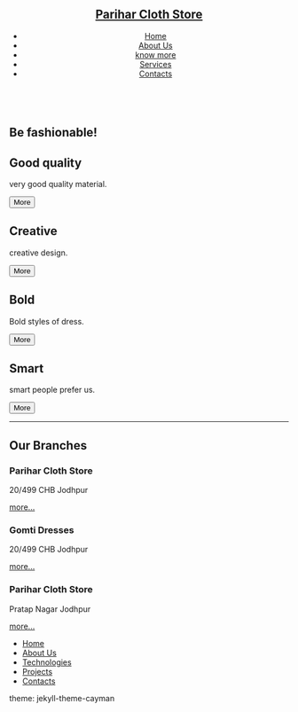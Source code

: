 <div class="line"></div>
<div class="wrapper">
  <header role="banner">
    <nav role="navigation">
      <h1><a href="#">Parihar Cloth Store</a></h1>
      <ul class="nav-ul">
        <li><a href="#">Home</a></li>
        <li><a href="#">About Us</a></li>
        <li><a href="#">know more</a></li>
        <li><a href="#">Services</a></li>
        <li><a href="#">Contacts</a></li>
      </ul>
    </nav>
  </header>
  <main role="main">
    <section class="sec-intro" role="section">
      <img src="https://www.techweekeurope.co.uk/wp-content/uploads/2012/07/wifimountaindownload.jpg" alt="" />
      <h1>Be fashionable!</h1>
    </section>
    <section class="sec-boxes" role="section">
      <adrticle class="box">
        <h1>Good quality</h1>
        <p>very good quality material.</p>
        <button class="button" type="button" role="button" value="MORE">More</button>
      </adrticle>
      <adrticle class="box">
        <h1>Creative</h1>
        <p>creative design.</p>
        <button class="button" type="button" role="button" value="MORE">More</button>
      </adrticle>
      <adrticle class="box">
        <h1>Bold</h1>
        <p>Bold styles of dress.</p>
        <button class="button" type="button" role="button" value="MORE">More</button>
      </adrticle>
      <adrticle class="box">
        <h1>Smart</h1>
        <p>smart people prefer us.</p>
        <button class="button" type="button" role="button" value="MORE">More</button>
      </adrticle>
    </section>
    <section class="sec-events" role="section">
      <hr />
      <h1>Our Branches</h1>
      <article>
        <h1>Parihar Cloth Store</h1>
        <p>20/499 CHB Jodhpur</p>
        <a class="link" href="#">more...</a>
      </article>
      <article>
        <h1>Gomti Dresses</h1>
        <p>20/499 CHB Jodhpur</p>
        <a class="link" href="#">more...</a>
      </article>
      <article>
        <h1>Parihar Cloth Store</h1>
        <p>Pratap Nagar Jodhpur </p>
        <a class="link" href="#">more...</a>
      </article>
      <article>
        
  <nav role="navigation">
    <ul class="nav-ul">
      <li><a href="#">Home</a></li>
      <li><a href="#">About Us</a></li>
      <li><a href="#">Technologies</a></li>
      <li><a href="#">Projects</a></li>
      <li><a href="#">Contacts</a></li>
    </ul>
  </nav>
  
<div class="line"></div>
        
        
        
theme: jekyll-theme-cayman
